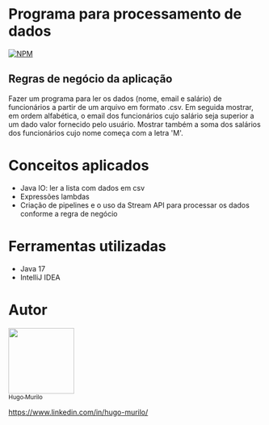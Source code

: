 # Programa para processamento de dados 
[![NPM](https://img.shields.io/npm/l/react)](https://github.com/devsuperior/sds1-wmazoni/blob/master/LICENSE) 

## Regras de negócio da aplicação
Fazer um programa para ler os dados (nome, email e salário)
de funcionários a partir de um arquivo em formato .csv.
Em seguida mostrar, em ordem alfabética, o email dos
funcionários cujo salário seja superior a um dado valor fornecido pelo usuário.
Mostrar também a soma dos salários dos funcionários cujo nome começa com a letra 'M'.

# Conceitos aplicados

- Java IO: ler a lista com dados em csv
- Expressões lambdas
- Criação de pipelines e o uso da Stream API para processar os dados conforme a regra de negócio
  
# Ferramentas utilizadas 
- Java 17
- IntelliJ IDEA

# Autor 
[<img src="https://avatars.githubusercontent.com/u/129471528?v=4" width=130><br><sub>Hugo Murilo</sub>](https://github.com/hugomurilo)

https://www.linkedin.com/in/hugo-murilo/
